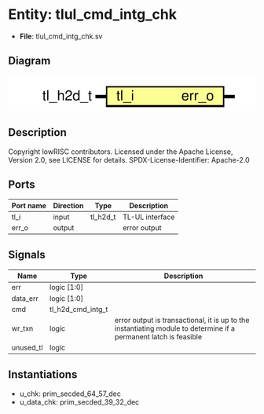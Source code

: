 # Entity: tlul_cmd_intg_chk

- **File**: tlul_cmd_intg_chk.sv
## Diagram

![Diagram](tlul_cmd_intg_chk.svg "Diagram")
## Description

Copyright lowRISC contributors.
 Licensed under the Apache License, Version 2.0, see LICENSE for details.
 SPDX-License-Identifier: Apache-2.0
 
## Ports

| Port name | Direction | Type     | Description     |
| --------- | --------- | -------- | --------------- |
| tl_i      | input     | tl_h2d_t | TL-UL interface |
| err_o     | output    |          | error output    |
## Signals

| Name      | Type              | Description                                                                                                        |
| --------- | ----------------- | ------------------------------------------------------------------------------------------------------------------ |
| err       | logic [1:0]       |                                                                                                                    |
| data_err  | logic [1:0]       |                                                                                                                    |
| cmd       | tl_h2d_cmd_intg_t |                                                                                                                    |
| wr_txn    | logic             | error output is transactional, it is up to the instantiating module to determine if a permanent latch is feasible  |
| unused_tl | logic             |                                                                                                                    |
## Instantiations

- u_chk: prim_secded_64_57_dec
- u_data_chk: prim_secded_39_32_dec
